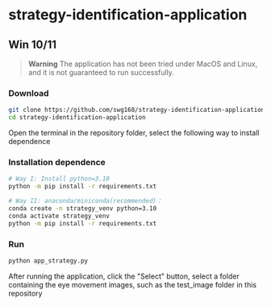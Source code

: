 # strategy-identification-application
## Win 10/11
> **Warning**
> The application has not been tried under MacOS and Linux, and it is not guaranteed to run successfully.
### Download
```sh
git clone https://github.com/swg168/strategy-identification-application.git
cd strategy-identification-application
```
Open the terminal in the repository folder, select the following way to install dependence
### Installation dependence
```sh
# Way I: Install python=3.10
python -m pip install -r requirements.txt   

# Way II: anaconda/miniconda(recommended)：
conda create -n strategy_venv python=3.10
conda activate strategy_venv
python -m pip install -r requirements.txt
```

### Run
```sh
python app_strategy.py
```
After running the application, click the "Select" button, select a folder containing the eye movement images, such as the test_image folder in this repository
